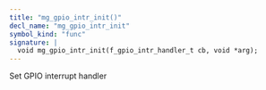 ```yaml
---
title: "mg_gpio_intr_init()"
decl_name: "mg_gpio_intr_init"
symbol_kind: "func"
signature: |
  void mg_gpio_intr_init(f_gpio_intr_handler_t cb, void *arg);
---
```


Set GPIO interrupt handler 

